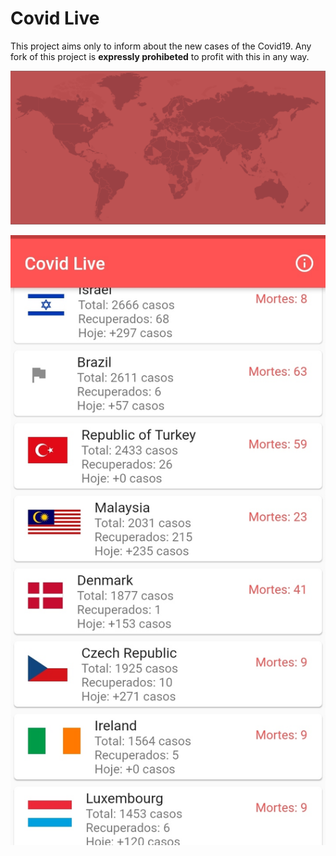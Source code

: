 # Covid Live
This project aims only to inform about the new cases of the Covid19. Any fork of this project is **expressly prohibeted** to profit with this in any way.

![](https://github.com/jeancsanchez/covidlive/blob/master/covidlivecapa.png)


![](https://github.com/jeancsanchez/covidlive/blob/master/covid_2.jpg)
